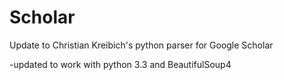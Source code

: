 Scholar
=======

Update to Christian Kreibich's python parser for Google Scholar

-updated to work with python 3.3 and BeautifulSoup4
